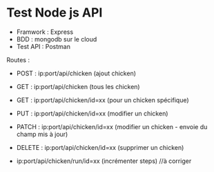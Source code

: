 # Test Node js API

- Framwork : Express
- BDD : mongodb sur le cloud
- Test API : Postman

Routes :
  - POST : ip:port/api/chicken (ajout chicken)
  - GET : ip:port/api/chicken (tous les chicken)
  - GET : ip:port/api/chicken/id=xx (pour un chicken spécifique)
  - PUT : ip:port/api/chicken/id=xx (modifier un chicken)
  - PATCH : ip:port/api/chicken/id=xx (modifier un chicken - envoie du champ mis à jour)
  - DELETE : ip:port/api/chicken/id=xx (supprimer un chicken)

  - ip:port/api/chicken/run/id=xx (incrémenter steps) //à corriger

